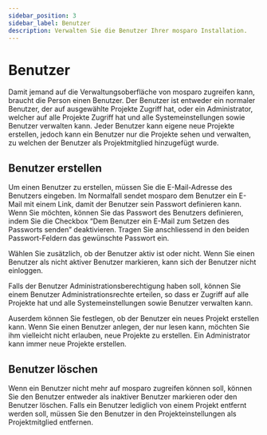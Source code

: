 ```yaml
---
sidebar_position: 3
sidebar_label: Benutzer
description: Verwalten Sie die Benutzer Ihrer mosparo Installation.
---
```


# Benutzer

Damit jemand auf die Verwaltungsoberfläche von mosparo zugreifen kann, braucht die Person einen Benutzer. Der Benutzer ist entweder ein normaler Benutzer, der auf ausgewählte Projekte Zugriff hat, oder ein Administrator, welcher auf alle Projekte Zugriff hat und alle Systemeinstellungen sowie Benutzer verwalten kann. Jeder Benutzer kann eigene neue Projekte erstellen, jedoch kann ein Benutzer nur die Projekte sehen und verwalten, zu welchen der Benutzer als Projektmitglied hinzugefügt wurde.

## Benutzer erstellen

Um einen Benutzer zu erstellen, müssen Sie die E-Mail-Adresse des Benutzers eingeben. Im Normalfall sendet mosparo dem Benutzer ein E-Mail mit einem Link, damit der Benutzer sein Passwort definieren kann. Wenn Sie möchten, können Sie das Passwort des Benutzers definieren, indem Sie die Checkbox “Dem Benutzer ein E-Mail zum Setzen des Passworts senden” deaktivieren. Tragen Sie anschliessend in den beiden Passwort-Feldern das gewünschte Passwort ein.

Wählen Sie zusätzlich, ob der Benutzer aktiv ist oder nicht. Wenn Sie einen Benutzer als nicht aktiver Benutzer markieren, kann sich der Benutzer nicht einloggen.

Falls der Benutzer Administrationsberechtigung haben soll, können Sie einem Benutzer Administrationsrechte erteilen, so dass er Zugriff auf alle Projekte hat und alle Systemeinstellungen sowie Benutzer verwalten kann.

Auserdem können Sie festlegen, ob der Benutzer ein neues Projekt erstellen kann. Wenn Sie einen Benutzer anlegen, der nur lesen kann, möchten Sie ihm vielleicht nicht erlauben, neue Projekte zu erstellen. Ein Administrator kann immer neue Projekte erstellen.

## Benutzer löschen

Wenn ein Benutzer nicht mehr auf mosparo zugreifen können soll, können Sie den Benutzer entweder als inaktiver Benutzer markieren oder den Benutzer löschen. Falls ein Benutzer lediglich von einem Projekt entfernt werden soll, müssen Sie den Benutzer in den Projekteinstellungen als Projektmitglied entfernen.
